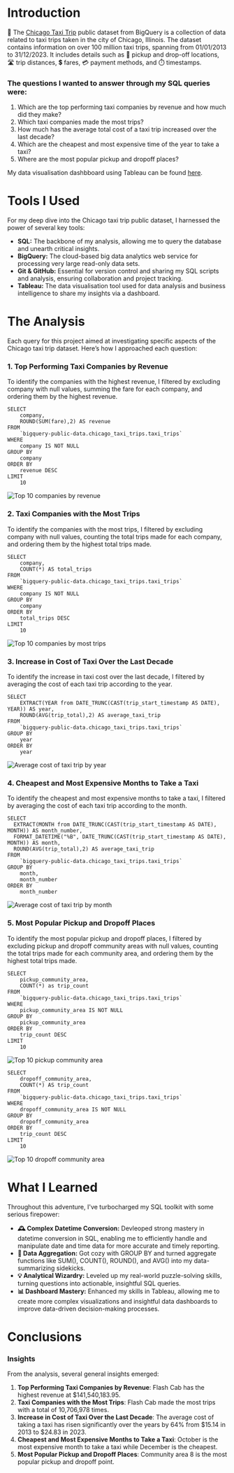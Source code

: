 # Introduction

🚕 The [Chicago Taxi Trip](https://console.cloud.google.com/bigquery?p=bigquery-public-data&d=chicago_taxi_trips&page=dataset) public dataset from BigQuery is a collection of data related to taxi trips taken in the city of Chicago, Illinois. The dataset contains information on over 100 million taxi trips, spanning from 01/01/2013 to 31/12/2023. It includes details such as 📍 pickup and drop-off locations, 🛣️ trip distances, 💲 fares, 💳 payment methods, and ⏱️ timestamps.

### The questions I wanted to answer through my SQL queries were:

1. Which are the top performing taxi companies by revenue and how much did they make?
2. Which taxi companies made the most trips?
3. How much has the average total cost of a taxi trip increased over the last decade?
4. Which are the cheapest and most expensive time of the year to take a taxi?
5. Where are the most popular pickup and dropoff places?

My data visualisation dashbboard using Tableau can be found [here](https://public.tableau.com/app/profile/jarednjk/viz/ChicagoTaxiTripsDataVisualisationA4portrait/Dashboard2).

# Tools I Used

For my deep dive into the Chicago taxi trip public dataset, I harnessed the power of several key tools:

- **SQL:** The backbone of my analysis, allowing me to query the database and unearth critical insights.
- **BigQuery:** The cloud-based big data analytics web service for processing very large read-only data sets.
- **Git & GitHub:** Essential for version control and sharing my SQL scripts and analysis, ensuring collaboration and project tracking.
- **Tableau:** The data visualisation tool used for data analysis and business intelligence to share my insights via a dashboard.

# The Analysis

Each query for this project aimed at investigating specific aspects of the Chicago taxi trip dataset. Here’s how I approached each question:

### 1. Top Performing Taxi Companies by Revenue

To identify the companies with the highest revenue, I filtered by excluding company with null values, summing the fare for each company, and ordering them by the highest revenue.

```
SELECT
    company,
    ROUND(SUM(fare),2) AS revenue
FROM
    `bigquery-public-data.chicago_taxi_trips.taxi_trips`
WHERE
    company IS NOT NULL
GROUP BY
    company
ORDER BY
    revenue DESC
LIMIT
    10
```

![Top 10 companies by revenue](https://github.com/jarednjk/sql-chicago-taxi-trip/blob/main/results/top_10_companies_by_revenue.png)

### 2. Taxi Companies with the Most Trips

To identify the companies with the most trips, I filtered by excluding company with null values, counting the total trips made for each company, and ordering them by the highest total trips made.

```
SELECT
    company,
    COUNT(*) AS total_trips
FROM
    `bigquery-public-data.chicago_taxi_trips.taxi_trips`
WHERE
    company IS NOT NULL
GROUP BY
    company
ORDER BY
    total_trips DESC
LIMIT
    10
```

![Top 10 companies by most trips](https://github.com/jarednjk/sql-chicago-taxi-trip/blob/main/results/top_10_companies_most_trips.png)

### 3. Increase in Cost of Taxi Over the Last Decade

To identify the increase in taxi cost over the last decade, I filtered by averaging the cost of each taxi trip according to the year.

```
SELECT
    EXTRACT(YEAR from DATE_TRUNC(CAST(trip_start_timestamp AS DATE), YEAR)) AS year,
    ROUND(AVG(trip_total),2) AS average_taxi_trip
FROM
    `bigquery-public-data.chicago_taxi_trips.taxi_trips`
GROUP BY
    year
ORDER BY
    year
```

![Average cost of taxi trip by year](https://github.com/jarednjk/sql-chicago-taxi-trip/blob/main/results/avg_cost_taxi_trip_by_year.png)

### 4. Cheapest and Most Expensive Months to Take a Taxi

To identify the cheapest and most expensive months to take a taxi, I filtered by averaging the cost of each taxi trip according to the month.


```
SELECT
  EXTRACT(MONTH from DATE_TRUNC(CAST(trip_start_timestamp AS DATE), MONTH)) AS month_number,
  FORMAT_DATETIME("%B", DATE_TRUNC(CAST(trip_start_timestamp AS DATE), MONTH)) AS month,
  ROUND(AVG(trip_total),2) AS average_taxi_trip
FROM
    `bigquery-public-data.chicago_taxi_trips.taxi_trips`
GROUP BY
    month,
    month_number
ORDER BY
    month_number
```

![Average cost of taxi trip by month](https://github.com/jarednjk/sql-chicago-taxi-trip/blob/main/results/avg_cost_taxi_trip_by_month.png)

### 5. Most Popular Pickup and Dropoff Places

To identify the most popular pickup and dropoff places, I filtered by excluding pickup and dropoff community areas with null values, counting the total trips made for each community area, and ordering them by the highest total trips made.

```
SELECT
    pickup_community_area,
    COUNT(*) as trip_count
FROM
    `bigquery-public-data.chicago_taxi_trips.taxi_trips`
WHERE
    pickup_community_area IS NOT NULL
GROUP BY
    pickup_community_area
ORDER BY
    trip_count DESC
LIMIT
    10
```

![Top 10 pickup community area](https://github.com/jarednjk/sql-chicago-taxi-trip/blob/main/results/top_10_pickup_locations.png)

```
SELECT
    dropoff_community_area,
    COUNT(*) AS trip_count
FROM
    `bigquery-public-data.chicago_taxi_trips.taxi_trips`
WHERE
    dropoff_community_area IS NOT NULL
GROUP BY
    dropoff_community_area
ORDER BY
    trip_count DESC
LIMIT
    10
```

![Top 10 dropoff community area](https://github.com/jarednjk/sql-chicago-taxi-trip/blob/main/results/top_10_dropoff_locations.png)

# What I Learned

Throughout this adventure, I've turbocharged my SQL toolkit with some serious firepower:

- **🕰️ Complex Datetime Conversion:** Devleoped strong mastery in datetime conversion in SQL, enabling me to efficiently handle and manipulate date and time data for more accurate and timely reporting.
- **🔢 Data Aggregation:** Got cozy with GROUP BY and turned aggregate functions like SUM(), COUNT(), ROUND(), and AVG() into my data-summarizing sidekicks.
- **💡 Analytical Wizardry:** Leveled up my real-world puzzle-solving skills, turning questions into actionable, insightful SQL queries.
- **📊 Dashboard Mastery:** Enhanced my skills in Tableau, allowing me to create more complex visualizations and insightful data dashboards to improve data-driven decision-making processes.

# Conclusions

### Insights

From the analysis, several general insights emerged:

1. **Top Performing Taxi Companies by Revenue**: Flash Cab has the highest revenue at $141,540,183.95.
2. **Taxi Companies with the Most Trips**: Flash Cab made the most trips with a total of 10,706,978 times.
3. **Increase in Cost of Taxi Over the Last Decade**: The average cost of taking a taxi has risen significantly over the years by 64% from $15.14 in 2013 to $24.83 in 2023.
4. **Cheapest and Most Expensive Months to Take a Taxi**: October is the most expensive month to take a taxi while December is the cheapest.
5. **Most Popular Pickup and Dropoff Places**: Community area 8 is the most popular pickup and dropoff point.
